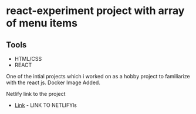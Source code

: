 # react-experiment project with array of menu items

## Tools 
-  HTML/CSS
-  REACT

One of the intial projects which i worked on as a hobby project to familiarize with the react js.
Docker Image Added.

Netlify link to the project

- [Link](https://magnificent-kringle-7eb705.netlify.app/) - LINK TO NETLIFYls

